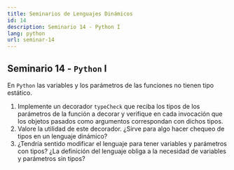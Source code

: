 ```yaml
---
title: Seminarios de Lenguajes Dinámicos
id: 14
description: Seminario 14 - Python I
lang: python
url: seminar-14
---
```


## Seminario 14 - `Python` I

En `Python` las variables y los parámetros de las funciones no tienen tipo estático.

1. Implemente un decorador `typeCheck` que reciba los tipos de los parámetros de la función a decorar y verifique en cada invocación que los objetos pasados como argumentos correspondan con dichos tipos.
2. Valore la utilidad de este decorador. ¿Sirve para algo hacer chequeo de tipos en un lenguaje dinámico?
3. ¿Tendría sentido modificar el lenguaje para tener variables y parámetros con tipos? ¿La definición del lenguaje obliga a la necesidad de variables y parámetros sin tipos?
